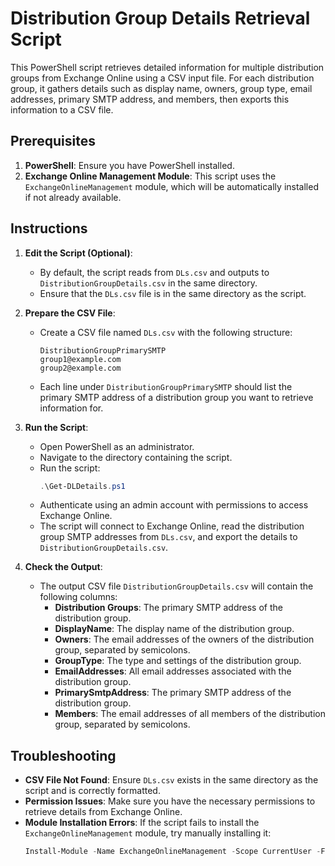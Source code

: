 # Distribution Group Details Retrieval Script

This PowerShell script retrieves detailed information for multiple distribution groups from Exchange Online using a CSV input file. For each distribution group, it gathers details such as display name, owners, group type, email addresses, primary SMTP address, and members, then exports this information to a CSV file.

## Prerequisites

1. **PowerShell**: Ensure you have PowerShell installed.
2. **Exchange Online Management Module**: This script uses the `ExchangeOnlineManagement` module, which will be automatically installed if not already available.

## Instructions

1. **Edit the Script (Optional)**:
   - By default, the script reads from `DLs.csv` and outputs to `DistributionGroupDetails.csv` in the same directory.
   - Ensure that the `DLs.csv` file is in the same directory as the script.

2. **Prepare the CSV File**:
   - Create a CSV file named `DLs.csv` with the following structure:
     ```
     DistributionGroupPrimarySMTP
     group1@example.com
     group2@example.com
     ```
   - Each line under `DistributionGroupPrimarySMTP` should list the primary SMTP address of a distribution group you want to retrieve information for.

3. **Run the Script**:
   - Open PowerShell as an administrator.
   - Navigate to the directory containing the script.
   - Run the script:
     ```powershell
     .\Get-DLDetails.ps1
     ```
   - Authenticate using an admin account with permissions to access Exchange Online.
   - The script will connect to Exchange Online, read the distribution group SMTP addresses from `DLs.csv`, and export the details to `DistributionGroupDetails.csv`.

4. **Check the Output**:
   - The output CSV file `DistributionGroupDetails.csv` will contain the following columns:
     - **Distribution Groups**: The primary SMTP address of the distribution group.
     - **DisplayName**: The display name of the distribution group.
     - **Owners**: The email addresses of the owners of the distribution group, separated by semicolons.
     - **GroupType**: The type and settings of the distribution group.
     - **EmailAddresses**: All email addresses associated with the distribution group.
     - **PrimarySmtpAddress**: The primary SMTP address of the distribution group.
     - **Members**: The email addresses of all members of the distribution group, separated by semicolons.

## Troubleshooting

- **CSV File Not Found**: Ensure `DLs.csv` exists in the same directory as the script and is correctly formatted.
- **Permission Issues**: Make sure you have the necessary permissions to retrieve details from Exchange Online.
- **Module Installation Errors**: If the script fails to install the `ExchangeOnlineManagement` module, try manually installing it:
  ```powershell
  Install-Module -Name ExchangeOnlineManagement -Scope CurrentUser -Force
